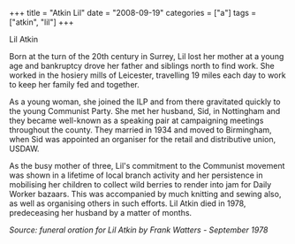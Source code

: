+++
title = "Atkin Lil"
date = "2008-09-19"
categories = ["a"]
tags = ["atkin", "lil"]
+++

Lil Atkin

Born at the turn of the 20th century in Surrey, Lil lost her mother at a young age and bankruptcy drove her father and siblings north to find work. She worked in the hosiery mills of Leicester, travelling 19 miles each day to work to keep her family fed and together.

As a young woman, she joined the ILP and from there gravitated quickly to the young Communist Party. She met her husband, Sid, in Nottingham and they became well-known as a speaking pair at campaigning meetings throughout the county. They married in 1934 and moved to Birmingham, when Sid was appointed an organiser for the retail and distributive union, USDAW.

As the busy mother of three, Lil's commitment to the Communist movement was shown in a lifetime of local branch activity and her persistence in mobilising her children to collect wild berries to render into jam for Daily Worker bazaars. This was accompanied by much knitting and sewing also, as well as organising others in such efforts. Lil Atkin died in 1978, predeceasing her husband by a matter of months.

_Source: funeral oration for Lil Atkin by Frank Watters - September 1978_
